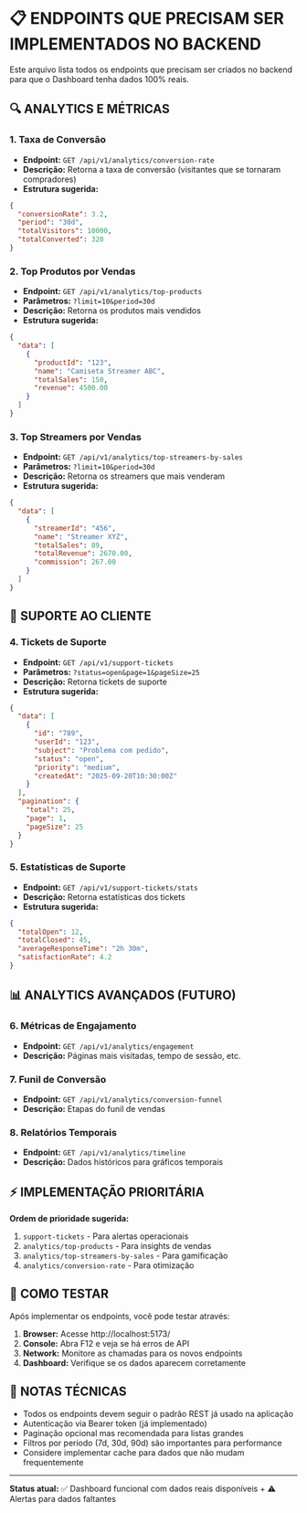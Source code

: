 # 📋 ENDPOINTS QUE PRECISAM SER IMPLEMENTADOS NO BACKEND

Este arquivo lista todos os endpoints que precisam ser criados no backend para que o Dashboard tenha dados 100% reais.

## 🔍 **ANALYTICS E MÉTRICAS**

### 1. Taxa de Conversão
- **Endpoint:** `GET /api/v1/analytics/conversion-rate`
- **Descrição:** Retorna a taxa de conversão (visitantes que se tornaram compradores)
- **Estrutura sugerida:**
```json
{
  "conversionRate": 3.2,
  "period": "30d",
  "totalVisitors": 10000,
  "totalConverted": 320
}
```

### 2. Top Produtos por Vendas
- **Endpoint:** `GET /api/v1/analytics/top-products`
- **Parâmetros:** `?limit=10&period=30d`
- **Descrição:** Retorna os produtos mais vendidos
- **Estrutura sugerida:**
```json
{
  "data": [
    {
      "productId": "123",
      "name": "Camiseta Streamer ABC",
      "totalSales": 150,
      "revenue": 4500.00
    }
  ]
}
```

### 3. Top Streamers por Vendas
- **Endpoint:** `GET /api/v1/analytics/top-streamers-by-sales`
- **Parâmetros:** `?limit=10&period=30d`
- **Descrição:** Retorna os streamers que mais venderam
- **Estrutura sugerida:**
```json
{
  "data": [
    {
      "streamerId": "456",
      "name": "Streamer XYZ",
      "totalSales": 89,
      "totalRevenue": 2670.00,
      "commission": 267.00
    }
  ]
}
```

## 🎫 **SUPORTE AO CLIENTE**

### 4. Tickets de Suporte
- **Endpoint:** `GET /api/v1/support-tickets`
- **Parâmetros:** `?status=open&page=1&pageSize=25`
- **Descrição:** Retorna tickets de suporte
- **Estrutura sugerida:**
```json
{
  "data": [
    {
      "id": "789",
      "userId": "123",
      "subject": "Problema com pedido",
      "status": "open",
      "priority": "medium",
      "createdAt": "2025-09-20T10:30:00Z"
    }
  ],
  "pagination": {
    "total": 25,
    "page": 1,
    "pageSize": 25
  }
}
```

### 5. Estatísticas de Suporte
- **Endpoint:** `GET /api/v1/support-tickets/stats`
- **Descrição:** Retorna estatísticas dos tickets
- **Estrutura sugerida:**
```json
{
  "totalOpen": 12,
  "totalClosed": 45,
  "averageResponseTime": "2h 30m",
  "satisfactionRate": 4.2
}
```

## 📊 **ANALYTICS AVANÇADOS (FUTURO)**

### 6. Métricas de Engajamento
- **Endpoint:** `GET /api/v1/analytics/engagement`
- **Descrição:** Páginas mais visitadas, tempo de sessão, etc.

### 7. Funil de Conversão
- **Endpoint:** `GET /api/v1/analytics/conversion-funnel`
- **Descrição:** Etapas do funil de vendas

### 8. Relatórios Temporais
- **Endpoint:** `GET /api/v1/analytics/timeline`
- **Descrição:** Dados históricos para gráficos temporais

## ⚡ **IMPLEMENTAÇÃO PRIORITÁRIA**

**Ordem de prioridade sugerida:**
1. `support-tickets` - Para alertas operacionais
2. `analytics/top-products` - Para insights de vendas
3. `analytics/top-streamers-by-sales` - Para gamificação
4. `analytics/conversion-rate` - Para otimização

## 🔧 **COMO TESTAR**

Após implementar os endpoints, você pode testar através:

1. **Browser:** Acesse http://localhost:5173/
2. **Console:** Abra F12 e veja se há erros de API
3. **Network:** Monitore as chamadas para os novos endpoints
4. **Dashboard:** Verifique se os dados aparecem corretamente

## 📝 **NOTAS TÉCNICAS**

- Todos os endpoints devem seguir o padrão REST já usado na aplicação
- Autenticação via Bearer token (já implementado)
- Paginação opcional mas recomendada para listas grandes
- Filtros por período (7d, 30d, 90d) são importantes para performance
- Considere implementar cache para dados que não mudam frequentemente

---

**Status atual:** ✅ Dashboard funcional com dados reais disponíveis + ⚠️ Alertas para dados faltantes